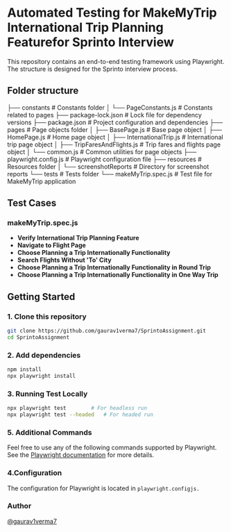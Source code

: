 
# Automated Testing for MakeMyTrip International Trip Planning Featurefor Sprinto Interview 

This repository contains an end-to-end testing framework using Playwright. The structure is designed for the Sprinto interview process.

## Folder structure
├── constants                      # Constants folder
│   └── PageConstants.js           # Constants related to pages
├── package-lock.json              # Lock file for dependency versions
├── package.json                   # Project configuration and dependencies
├── pages                          # Page objects folder
│   ├── BasePage.js                # Base page object
│   ├── HomePage.js                # Home page object
│   ├── InternationalTrip.js       # International trip page object
│   ├── TripFaresAndFlights.js     # Trip fares and flights page object
│   └── common.js                  # Common utilities for page objects
├── playwright.config.js           # Playwright configuration file
├── resources                      # Resources folder
│   └── screenshotReports          # Directory for screenshot reports
└── tests                          # Tests folder
    └── makeMyTrip.spec.js         # Test file for MakeMyTrip application

## Test Cases
### makeMyTrip.spec.js
- **Verify International Trip Planning Feature**
- **Navigate to Flight Page**
- **Choose Planning a Trip Internationally Functionality**
- **Search Flights Without 'To' City**
- **Choose Planning a Trip Internationally Functionality in Round Trip**
- **Choose Planning a Trip Internationally Functionality in One Way Trip**

## Getting Started 
### 1. Clone this repository
```bash
git clone https://github.com/gaurav1verma7/SprintoAssignment.git
cd SprintoAssignment
```

### 2. Add dependencies
```bash
npm install
npx playwright install
```

### 3. Running Test Locally 
```bash 
npx playwright test        # For headless run
npx playwright test --headed   # For headed run
```

### 5. Additional Commands
Feel free to use any of the following commands supported by Playwright. See the [Playwright documentation](https://playwright.dev/docs/intro) for more details.


### 4.Configuration
The configuration for Playwright is located in `playwright.configjs.`

### Author
[@gaurav1verma7](https://github.com/gaurav1verma7)

   


